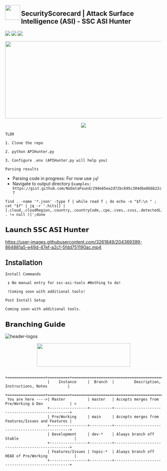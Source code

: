 
<p align="center">
<img align="left" width="48" height="48" src="https://github.com/securityscorecard/ssc-asi-tools/raw/dev/res/images/SSC.Ti.ANSI.48x48.png"></p> 

## SecurityScorecard | Attack Surface Intelligence (ASI) - SSC ASI Hunter
![](https://img.shields.io/static/v1?label=SecurityScorecard&message=ASI&color=6747ff)
![](https://img.shields.io/github/commit-status/securityscorecard/ssc-asi-tools/master/161553007a5590614ec31def7306b371eae04947?color=blue)
![](https://img.shields.io/github/watchers/securityscorecard/ssc-asi-tools?color=black)
<p align="center">
<img align="center" width="548" height="248" src="https://github.com/securityscorecard/ssc-asi-tools/raw/dev/res/images/ssc_ansi_banner.png"></p> 
<p align="center">
<img align="center" src="https://github.com/securityscorecard/ssc-asi-tools/raw/dev/res/images/ASI_Hunter.png"></p>

`TLDR`

```
1. Clone the repo 

2. python APIHunter.py

3. Configure .env (APIHunter.py will help you)
``` 
`Parsing results`
- Parsing code in progress: For now use `jq`!
- Navigate to output directory
`Examples: https://gist.github.com/NoDataFound/29de65ea2d72bc695c304dbe8bbb22c7`
```
find . -name '*.json' -type f | while read f ; do echo -n "$f:\n " ; cat "$f" | jq -r '.hits[] | [.cloud,.cloudRegion,.country,.countryCode,.cpe,.cves,.cvss,.detectedLibraries,.detectedLibraryVersion,.deviceType,.dnsRecords,.domains,.grade,.hasCVE,.hasCVEExploited,.hasInfection,.hasMalrep,.hasRansomware,.hasSSLCert,.hasScorecard,.hasThreatActor,.hostnames,.id,.industries,.infections,.ips,.mainAttribution,.maliciousReputation,.minGrade,.organizations,.osTypes,.ports,.products,.ransomwareGroups,.ransomwareVictims,.services,.sslValid,.threatActors,.time|select( . != null )]';done
```
## 𝗟𝗮𝘂𝗻𝗰𝗵 𝗦𝗦𝗖 𝗔𝗦𝗜 𝗛𝘂𝗻𝘁𝗲𝗿

https://user-images.githubusercontent.com/3261849/204369399-864881a5-e49d-47ef-a2c1-5fdd751190ac.mp4

## 𝖨𝗇𝗌𝗍𝖺𝗅𝗅𝖺𝗍𝗂𝗈𝗇
`Install Commands`
```
 ❯ No manual entry for ssc-asi-tools #Nothing to do!

 !Coming soon with additional tools!
```


`Post Install Setup`

``` 
Coming soon with additional tools.
```



## 𝗕𝗿𝗮𝗻𝗰𝗵𝗶𝗻𝗴 𝗚𝘂𝗶𝗱𝗲 

![header-logos](https://img.shields.io/static/v1?label=𝗔𝗖𝗧𝗜𝗩𝗘𝗕𝗥𝗔𝗡𝗖𝗛&logo=git&message=MASTER&color=blueviolet)
<p align="center">
<img align="center" width="300" height="75" src="https://github.com/securityscorecard/ssc-asi-tools/raw/dev/res/images/branch.header.png"></p> 

```
                   +=================+==========+==================================================+
                   |    Instance     |  Branch  |         Description, Instructions, Notes         |
                   +=================+==========+==================================================+
 You are here ---->| Master          | master   | Accepts merges from Pre/Working & Dev            | <
                   +-----------------+----------+--------------------------------------------------+
                   | Pre/Working     | main     | Accepts merges from Features/Issues and Features | 
                   +-----------------+----------+--------------------------------------------------+
                   | Development     | dev-*    | Always branch off Stable                         |
                   +-----------------+----------+--------------------------------------------------+
                   | Features/Issues | topic-*  | Always branch off HEAD of Pre/Working            |
                   +-----------------+----------+--------------------------------------------------+
```
